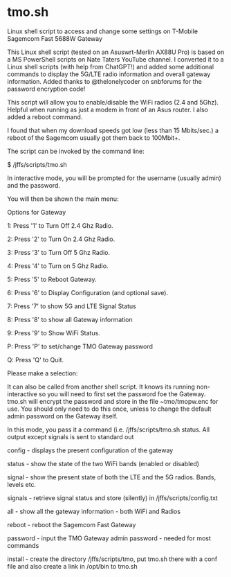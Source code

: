 # tmo.sh
Linux shell script to access and change some settings on T-Mobile Sagemcom Fast 5688W Gateway

This Linux shell script (tested on an Asuswrt-Merlin AX88U Pro) is based on a MS PowerShell scripts on Nate Taters YouTube channel.
I converted it to a Linux shell scripts (with help from ChatGPT!) and added some additional commands to display the 5G/LTE radio information
and overall gateway information. Added thanks to @thelonelycoder on snbforums for the password encryption code!

This script will allow you to enable/disable the WiFi radios (2.4 and 5Ghz). Helpful when running as just a modem in front of an Asus router.
I also added a reboot command.

I found that when my download speeds got low (less than 15 Mbits/sec.) a reboot of the Sagemcom usually got them back to 100Mbit+.

The script can be invoked by the command line:

$ /jffs/scripts/tmo.sh

In interactive mode, you will be prompted for the username (usually admin) and the password.

You will then be shown the main menu:

Options for Gateway

1: Press '1' to Turn Off 2.4 Ghz Radio.

2: Press '2' to Turn On 2.4 Ghz Radio.

3: Press '3' to Turn Off 5 Ghz Radio.

4: Press '4' to Turn on 5 Ghz Radio.

5: Press '5' to Reboot Gateway.

6: Press '6' to Display Configuration (and optional save).

7: Press '7' to show 5G and LTE Signal Status

8: Press '8' to show all Gateway information

9: Press '9' to Show WiFi Status.

P: Press 'P' to set/change TMO Gateway password

Q: Press 'Q' to Quit.

Please make a selection:


It can also be called from another shell script. It knows its running non-interactive so you will need to first set the password foe the Gateway. tmo.sh will encrypt the password and store in the file ~tmo/tmopw.enc for use. You should only need to do this once, unless to change the default admin password on the Gateway itself.


In this mode, you pass it a command (i.e. /jffs/scripts/tmo.sh status. All output except signals is sent to standard out

config - displays the present configuration of the gateway

status - show the state of the two WiFi bands (enabled or disabled)

signal - show the present state of both the LTE and the 5G radios. Bands, levels etc.

signals - retrieve signal status and store (silently) in /jffs/scripts/config.txt

all - show all the gateway information - both WiFi and Radios

reboot - reboot the Sagemcom Fast Gateway

password - input the TMO Gateway admin password - needed for most commands

install - create the directory /jffs/scripts/tmo, put tmo.sh there with a conf file and also create a link in /opt/bin to tmo.sh


